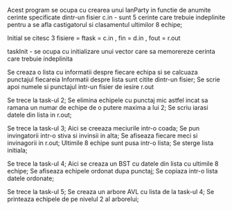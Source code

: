 Acest program se ocupa cu crearea unui lanParty in functie de anumite cerinte specificate dintr-un fisier c.in - sunt 5 cerinte care trebuie indeplinite pentru a se afla castigatorul si clasamentul ultimilor 8 echipe;

Initial se citesc 3 fisiere = ftask = c.in , fin = d.in , fout = r.out

taskInit - se ocupa cu initializare unui vector care sa memorereze cerinta care trebuie indeplinita

Se creaza o lista cu informatii despre fiecare echipa si se calcuaza punctajul fiecareia
Informatii despre lista sunt citite dintr-un fisier;
Se scrie apoi numele si punctajul intr-un fisier de iesire r.out

Se trece la task-ul 2;
Se elimina echipele cu punctaj mic astfel incat sa ramana un numar de echipe de o putere maxima a lui 2;
Se scriu iarasi datele din lista in r.out;

Se trece la task-ul 3;
Aici se creeaza meciurile intr-o coada;
Se pun invingatorii intr-o stiva si invinsii in alta;
Se afiseaza fiecare meci si invinagorii in r.out;
Ultimile 8 echipe sunt pusa intr-o lista;
Se sterge lista initiala;

Se trece la task-ul 4;
Aici se creaza un BST cu datele din lista cu ultimile 8 echipe;
Se afiseaza echipele ordonat dupa punctaj;
Se copiaza intr-o lista datele ordonate;

Se trece la task-ul 5;
Se creaza un arbore AVL cu lista de la task-ul 4;
Se printeaza echipele de pe nivelul 2 al arborelui;

